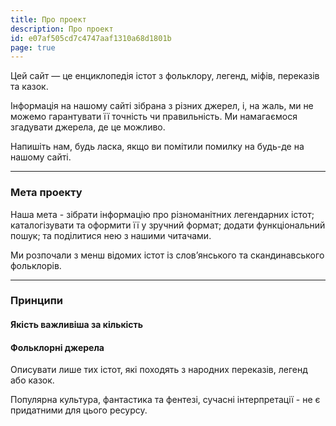 ```yaml
---
title: Про проект
description: Про проект
id: e07af505cd7c4747aaf1310a68d1801b
page: true
---
```


Цей сайт — це енциклопедія істот з фольклору, легенд, міфів, переказів та казок.

Інформація на нашому сайті зібрана з різних джерел, і, на жаль, ми не можемо гарантувати її точність чи правильність. Ми намагаємося згадувати джерела, де це можливо.

Напишіть нам, будь ласка, якщо ви помітили помилку на будь-де на нашому сайті.

---

### Мета проекту

Наша мета - зібрати інформацію про різноманітних легендарних істот; каталогізувати та оформити її у зручний формат; додати функціональний пошук; та поділитися нею з нашими читачами.

Ми розпочали з менш відомих істот із слов’янського та скандинавського фольклорів.

---

### Принципи

#### Якість важливіша за кількість

#### Фольклорні джерела

Описувати лише тих істот, які походять з народних переказів, легенд або казок.

Популярна культура, фантастика та фентезі, сучасні інтерпретації - не є придатними для цього ресурсу.
